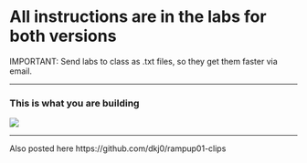 # All instructions are in the labs for both versions

IMPORTANT: Send labs to class as .txt files, so they get them faster via email.

<hr>

### This is what you are building

<img src="https://raw.githubusercontent.com/dkj0/rampup01-clips/master/blogimages/visio.png">

<hr>
Also posted here
https://github.com/dkj0/rampup01-clips


